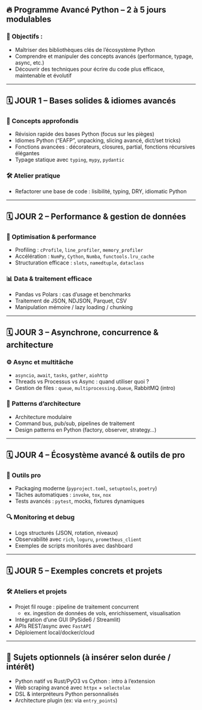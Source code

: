 
## 🔥 Programme Avancé Python – 2 à 5 jours modulables

### 🧭 Objectifs :
- Maîtriser des bibliothèques clés de l’écosystème Python
- Comprendre et manipuler des concepts avancés (performance, typage, async, etc.)
- Découvrir des techniques pour écrire du code plus efficace, maintenable et évolutif

---

## 🗓️ JOUR 1 – **Bases solides & idiomes avancés**

### 🧠 Concepts approfondis
- Révision rapide des bases Python (focus sur les pièges)
- Idiomes Python (“EAFP”, unpacking, slicing avancé, dict/set tricks)
- Fonctions avancées : décorateurs, closures, partial, fonctions récursives élégantes
- Typage statique avec `typing`, `mypy`, `pydantic`

### 🛠️ Atelier pratique
- Refactorer une base de code : lisibilité, typing, DRY, idiomatic Python

---

## 🗓️ JOUR 2 – **Performance & gestion de données**

### 🚀 Optimisation & performance
- Profiling : `cProfile`, `line_profiler`, `memory_profiler`
- Accélération : `NumPy`, `Cython`, `Numba`, `functools.lru_cache`
- Structuration efficace : `slots`, `namedtuple`, `dataclass`

### 📊 Data & traitement efficace
- Pandas vs Polars : cas d’usage et benchmarks
- Traitement de JSON, NDJSON, Parquet, CSV
- Manipulation mémoire / lazy loading / chunking

---

## 🗓️ JOUR 3 – **Asynchrone, concurrence & architecture**

### ⚙️ Async et multitâche
- `asyncio`, `await`, `tasks`, `gather`, `aiohttp`
- Threads vs Processus vs Async : quand utiliser quoi ?
- Gestion de files : `queue`, `multiprocessing.Queue`, RabbitMQ (intro)

### 🧱 Patterns d’architecture
- Architecture modulaire
- Command bus, pub/sub, pipelines de traitement
- Design patterns en Python (factory, observer, strategy…)

---

## 🗓️ JOUR 4 – **Écosystème avancé & outils de pro**

### 🧰 Outils pro
- Packaging moderne (`pyproject.toml`, `setuptools`, `poetry`)
- Tâches automatiques : `invoke`, `tox`, `nox`
- Tests avancés : `pytest`, mocks, fixtures dynamiques

### 🔍 Monitoring et debug
- Logs structurés (JSON, rotation, niveaux)
- Observabilité avec `rich`, `loguru`, `prometheus_client`
- Exemples de scripts monitorés avec dashboard

---

## 🗓️ JOUR 5 – **Exemples concrets et projets**

### 🛠️ Ateliers et projets
- Projet fil rouge : pipeline de traitement concurrent
  - ex. ingestion de données de vols, enrichissement, visualisation
- Intégration d’une GUI (PySide6 / Streamlit)
- APIs REST/async avec `FastAPI`
- Déploiement local/docker/cloud

---

## 📌 Sujets optionnels (à insérer selon durée / intérêt)

- Python natif vs Rust/PyO3 vs Cython : intro à l’extension
- Web scraping avancé avec `httpx` + `selectolax`
- DSL & interpréteurs Python personnalisés
- Architecture plugin (ex: via `entry_points`)
